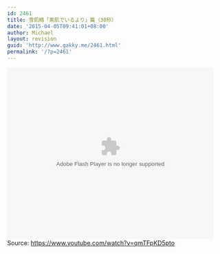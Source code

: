 ```yaml
---
id: 2461
title: 雪肌精「素肌でいるより」篇（30秒）
date: '2015-04-05T09:41:01+08:00'
author: Michael
layout: revision
guid: 'http://www.gakky.me/2461.html'
permalink: '/?p=2461'
---
```


<embed height="400" src="http://www.tudou.com/v/o7-JYYMjXBQ/&bid=05&rpid=51229674&resourceId=51229674_05_05_99/v.swf" type="application/x-shockwave-flash" width="480"></embed>  
Source: <https://www.youtube.com/watch?v=qmTFpKD5pto>